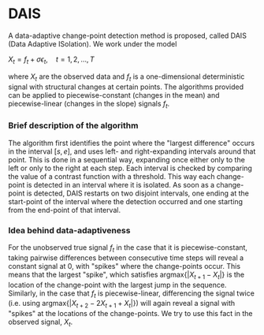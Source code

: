 # DAIS

A data-adaptive change-point detection method is proposed, called DAIS (Data Adaptive ISolation). We work under the model

$X_t = f_t + \sigma \epsilon_t, \quad t = 1, 2, \ldots, T$

where $X_t$ are the observed data and $f_t$ is a one-dimensional deterministic signal with structural changes at certain points. The algorithms provided can be applied to piecewise-constant (changes in the mean) and piecewise-linear (changes in the slope) signals $f_t$. 

### Brief description of the algorithm
The algorithm first identifies the point where the "largest difference" occurs in the interval $[s,e]$, and uses left- and right-expanding intervals around that point. This is done in a sequential way, expanding once either only to the left or only to the right at each step. Each interval is checked by comparing the value of a contrast function with a threshold. This way each change-point is detected in an interval where it is isolated. As soon as a change-point is detected, DAIS restarts on two disjoint intervals, one ending at the start-point of the interval where the detection occurred and one starting from the end-point of that interval.

### Idea behind data-adaptiveness
For the unobserved true signal $f_t$ in the case that it is piecewise-constant, taking pairwise differences between consecutive time steps will reveal a constant signal at 0, with "spikes" where the change-points occur. This means that the largest "spike", which satisfies $\textrm{argmax}\{\lvert X_{t+1} - X_{t} \rvert\}$ is the location of the change-point with the largest jump in the sequence. Similarly, in the case that $f_t$ is piecewise-linear, differencing the signal twice (i.e. using $\textrm{argmax}\{\lvert X_{t+2} - 2X_{t+1} + X_{t} \rvert\}$) will again reveal a signal with "spikes" at the locations of the change-points. We try to use this fact in the observed signal, $X_t$.

